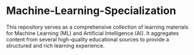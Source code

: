# Machine-Learning-Specialization
This repository serves as a comprehensive collection of learning materials for Machine Learning (ML) and Artificial Intelligence (AI). It aggregates content from several high-quality educational sources to provide a structured and rich learning experience.
